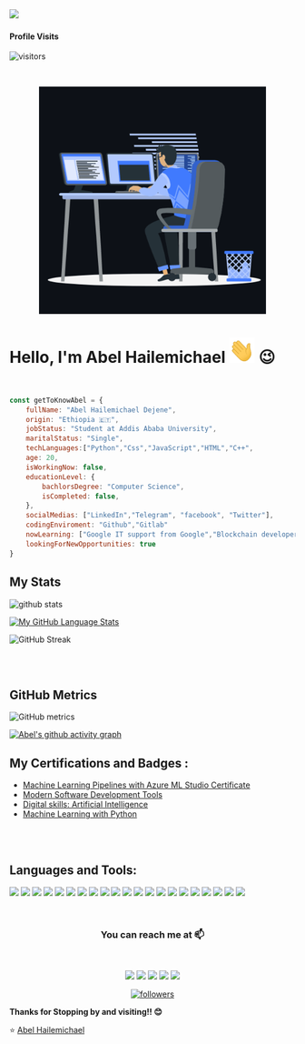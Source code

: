 <!-- ![](https://komarev.com/ghpvc/?username=abeldejene30&color=green) -->

<img src="https://img.shields.io/badge/Abel%20Hailemichael-yellow" />

#### Profile Visits 
  ![visitors](https://visitor-badge.glitch.me/badge?page_id=ZEAB-H.ZEAB-H)



  
<br>

<p align = "center"><img src="./animation_500_kxa883sd.gif" alt="Abel Hailemichael" width = "400px" height = "400px"/></p>


<h1>Hello, I'm Abel Hailemichael <img  src="https://raw.githubusercontent.com/ABSphreak/ABSphreak/master/gifs/Hi.gif" width="45px"> 😉</h1>


<br>

``` JavaScript
const getToKnowAbel = {
    fullName: "Abel Hailemichael Dejene",
    origin: "Ethiopia 🇪🇹",
    jobStatus: "Student at Addis Ababa University",
    maritalStatus: "Single",
    techLanguages:["Python","Css","JavaScript","HTML","C++",
    age: 20,
    isWorkingNow: false,
    educationLevel: {
        bachlorsDegree: "Computer Science",
        isCompleted: false,
    },
    socialMedias: ["LinkedIn","Telegram", "facebook", "Twitter"],
    codingEnviroment: "Github","Gitlab"
    nowLearning: ["Google IT support from Google","Blockchain developer certificate training","Data Science in Ecommerce"],
    lookingForNewOpportunities: true    
}

 ```



  ## My Stats



![github stats](https://github-readme-stats.vercel.app/api?username=ZEAB-H&count_private=true&theme=synthwave&show_icons=true,prs)




[![My GitHub Language Stats](https://github-readme-stats.vercel.app/api/top-langs/?username=ZEAB-H&langs_count=7&theme=buefy)](https://github-readme-stats.vercel.app/api/top-langs/?username=ZEAB-H&langs_count=7&theme=buefy)


![GitHub Streak](https://github-readme-streak-stats.herokuapp.com/?user=ZEAB-H&theme=dark&currStreakNum=2FD3EB&fire=pink&sideLabels=F00&date_format=M%20j%5B%2C%20Y%5D)

<br />
<br />


## GitHub Metrics

![GitHub metrics](https://metrics.lecoq.io/ZEAB-H)

[![Abel's github activity graph](https://activity-graph.herokuapp.com/graph?username=ZEAB-H&theme=dracula)](https://github.com/ZEAB-H/github-readme-activity-graph)




## My Certifications and Badges :

- [Machine Learning Pipelines with Azure ML Studio Certificate](https://www.coursera.org/account/accomplishments/certificate/D2YLKSMBZAS3)
- [Modern Software Development Tools](https://drive.google.com/file/d/1NgLzIHf_KYnWSZ1SP2ZBQr3-C8KSm9ln/view?usp=sharing)
- [Digital skills: Artificial Intelligence](https://drive.google.com/file/d/1ZvQEnUpMrcggOy5NFtbO-2f8jVI3hrx1/view)
- [Machine Learning with Python](https://drive.google.com/file/d/1BfRD_1mnwgjPj6Ij5_14wazsc0t3Pk2e/view?usp=sharing)

<br>
<br>

## Languages and Tools:  

<p align="left"><img src = "https://img.shields.io/badge/-HTML5-E34F26?style=flat&logo=html5&logoColor=white">
<img src = "https://img.shields.io/badge/-CSS3-1572B6?style=flat&logo=css3&logoColor=white">
<img src="https://img.shields.io/badge/-JavaScript-eed718?style=flat&logo=javascript&logoColor=ffffff">
<img src="https://img.shields.io/badge/Python-3776AB?style=flat&logo=python&logoColor=white">
<img src="https://img.shields.io/badge/C-00599C?style=flat&logo=c&logoColor=white">
<img src="https://img.shields.io/badge/C%2B%2B-00599C?style=for-the-badge&logo=c%2B%2B&logoColor=white">
<img src="https://img.shields.io/badge/Java-ED8B00?style=for-the-badge&logo=java&logoColor=white">
<img src="https://img.shields.io/badge/Flutter-02569B?style=for-the-badge&logo=flutter&logoColor=white">
<img src="https://img.shields.io/badge/Markdown-000000?style=for-the-badge&logo=markdown&logoColor=white">
<img src = "https://img.shields.io/badge/Linux-FCC624?style=flat&logo=Linux&logoColor=white">
<img src = "https://img.shields.io/badge/MySQL-00000F?style=for-the-badge&logo=mysql&logoColor=white">
<img src = "https://aleen42.github.io/badges/src/zeplin.svg">
<img src = "
https://img.shields.io/badge/Heroku-430098?style=for-the-badge&logo=heroku&logoColor=white">
<img src = "https://img.shields.io/badge/Netlify-00C7B7?style=for-the-badge&logo=netlify&logoColor=white">
<img src = "https://img.shields.io/badge/Kali%20Linux-557C94?style=flat&logo=Kalilinux&logoColor=white">
<img src = "https://img.shields.io/badge/Bash-4EAA25?style=flat&logo=gnubash&logoColor=white">
<img src = "https://img.shields.io/badge/Npm-CB3837?style=flat&logo=npm&logoColor=white">
<img src = "https://img.shields.io/badge/Vim-019733?style=flat&logo=vim&logoColor=white">
<img src = "https://img.shields.io/badge/WordPress-21759B?style=flat&logo=wordpress&logoColor=white">
<img src = "https://img.shields.io/badge/FastAPI-009688?style=flat&logo=fastapi&logoColor=white">
<img src = "https://img.shields.io/badge/Postman-FF6C37?style=flat&logo=postman&logoColor=white">
</p>
<br/>

<h3 align="center"> You can reach me at 📫 </h3>
<br />
<p align="center">
<a href = "https://twitter.com/ABELH30"><img src="https://img.icons8.com/fluent/48/000000/twitter.png"/></a>
<a href="https://www.linkedin.com/in/abel-dejene30/"><img src="https://img.shields.io/badge/linkedin-%230077B5.svg?&style=for-the-badge&logo=linkedin&logoColor=white"/></a>
<a href="https://www.instagram.com/abeldejene30/"><img src="https://img.shields.io/badge/instagram-%23E4405F.svg?&style=for-the-badge&logo=instagram&logoColor=white"/></a>
<a href="https://mailto:abelhailemichael30@gmail.com"><img src="https://img.shields.io/badge/-Gmail-%23333?style=for-the-badge&logo=gmail&logoColor=white" target="_blank"/></a>
<a href = "https://digital-passion.medium.com/"><img src="https://img.icons8.com/ios-filled/50/000000/medium-logo.png"/></a>
<p align = "center"><a href="https://github.com/ZEAB-H">
<img alt="followers" title="Follow me on Github" src="https://img.shields.io/github/followers/ZEAB-H?color=236ad3&labelColor=1155ba&style=for-the-badge&logo=github&label=Follow"/></a></p>
</p>

<p align="left">



**Thanks for Stopping by and visiting!! 😊**

<p align="center">

⭐️ [Abel Hailemichael](https://github.com/ZEAB-H)

</p>




